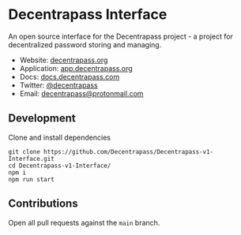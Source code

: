 # Decentrapass Interface

An open source interface for the Decentrapass project - a project for decentralized password storing and managing.

- Website: [decentrapass.org](http://decentrapass.org)
- Application: [app.decentrapass.org](http://app.decentrapass.org)
- Docs: [docs.decentrapass.com](http://docs.decentrapass.org)
- Twitter: [@decentrapass](https://twitter.com/decentrapass)
- Email: decentrapass@protonmail.com

## Development

Clone and install dependencies

```
git clone https://github.com/Decentrapass/Decentrapass-v1-Interface.git
cd Decentrapass-v1-Interface/
npm i
npm run start
```

## Contributions

Open all pull requests against the `main` branch.

